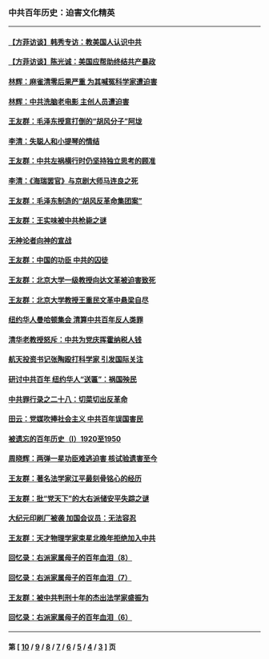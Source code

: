 ### 中共百年历史：迫害文化精英
---
#### [【方菲访谈】韩秀专访：教美国人认识中共](../../pages/nf1176111/n13821310.md?03030430) 
#### [【方菲访谈】陈光诚：美国应帮助终结共产暴政](../../pages/nf1176111/n13759521.md?03030430) 
#### [林辉：麻雀清零后果严重 为其喊冤科学家遭迫害](../../pages/nf1176111/n13746900.md?03030430) 
#### [林辉：中共洗脑老电影 主创人员遭迫害](../../pages/nf1176111/n13699437.md?03030430) 
#### [王友群：毛泽东授意打倒的“胡风分子”阿垅](../../pages/nf1176111/n13592541.md?03030430) 
#### [李清：失聪人和小提琴的情结](../../pages/nf1176111/n13459280.md?03030430) 
#### [王友群：中共左祸横行时仍坚持独立思考的顾准](../../pages/nf1176111/n13444722.md?03030430) 
#### [李清：《海瑞罢官》与京剧大师马连良之死](../../pages/nf1176111/n13412316.md?03030430) 
#### [王友群：毛泽东制造的“胡风反革命集团案”](../../pages/nf1176111/n13324909.md?03030430) 
#### [王友群：王实味被中共枪毙之谜](../../pages/nf1176111/n13307502.md?03030430) 
#### [无神论者向神的宣战](../../pages/nf1176111/n13281535.md?03030430) 
#### [王友群：中国的功臣 中共的囚徒](../../pages/nf1176111/n13291790.md?03030430) 
#### [王友群：北京大学一级教授向达文革被迫害致死](../../pages/nf1176111/n13150966.md?03030430) 
#### [王友群：北京大学教授王重民文革中悬梁自尽](../../pages/nf1176111/n13084645.md?03030430) 
#### [纽约华人曼哈顿集会 清算中共百年反人类罪](../../pages/nf1176111/n13084157.md?03030430) 
#### [清华老教授怒斥：中共为党庆挥霍纳税人钱](../../pages/nf1176111/n13071430.md?03030430) 
#### [航天投资书记张陶殴打科学家 引发国际关注](../../pages/nf1176111/n13069132.md?03030430) 
#### [研讨中共百年 纽约华人“送匾”：祸国殃民](../../pages/nf1176111/n13057367.md?03030430) 
#### [中共罪行录之二十八：切菜切出反革命](../../pages/nf1176111/n13030600.md?03030430) 
#### [田云：党媒吹捧社会主义 中共百年误国害民](../../pages/nf1176111/n13006682.md?03030430) 
#### [被遗忘的百年历史（I）1920至1950](../../pages/nf1176111/n12986411.md?03030430) 
#### [周晓辉：两弹一星功臣难逃迫害 核试验遗害至今](../../pages/nf1176111/n12974997.md?03030430) 
#### [王友群：著名法学家江平最刻骨铭心的经历](../../pages/nf1176111/n12970787.md?03030430) 
#### [王友群：批“党天下”的大右派储安平失踪之谜](../../pages/nf1176111/n12954229.md?03030430) 
#### [大纪元印刷厂被袭 加国会议员：无法容忍](../../pages/nf1176111/n12883028.md?03030430) 
#### [王友群：天才物理学家束星北晚年拒绝加入中共](../../pages/nf1176111/n12792913.md?03030430) 
#### [回忆录：右派家属母子的百年血泪（8）](../../pages/nf1176111/n12706196.md?03030430) 
#### [回忆录：右派家属母子的百年血泪（7）](../../pages/nf1176111/n12706191.md?03030430) 
#### [王友群：被中共判刑十年的杰出法学家盛振为](../../pages/nf1176111/n12706141.md?03030430) 
#### [回忆录：右派家属母子的百年血泪（6）](../../pages/nf1176111/n12698863.md?03030430) 

---
#### 第 [ [10](./10.md?03030430) / [9](./9.md?03030430) / [8](./8.md?03030430) / [7](./7.md?03030430) / [6](./6.md?03030430) / [5](./5.md?03030430) / [4](./4.md?03030430) / [3](./3.md?03030430) ] 页
